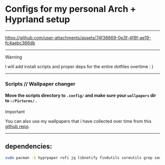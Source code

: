 # Configs for my personal Arch + Hyprland setup

---

https://github.com/user-attachments/assets/74f36669-0e3f-4f8f-ae19-fc4aebc366db

---

> [!WARNING]
> I will add install scripts and proper deps for the entire dotfiles overtime : )

---

### Scripts // Wallpaper changer

#### Move the scripts directory to `.config/` and make sure your `wallpapers` dir to `~/Pictures/` .

> [!IMPORTANT]
> You can also use my wallpapers that i have collected over time from this [github repo](https://github.com/ryu-ryuk/wallpapers).

---

## dependencies:

```bash
sudo pacman -S hyprpaper rofi jq libnotify findutils coreutils grep sed dunst
```
